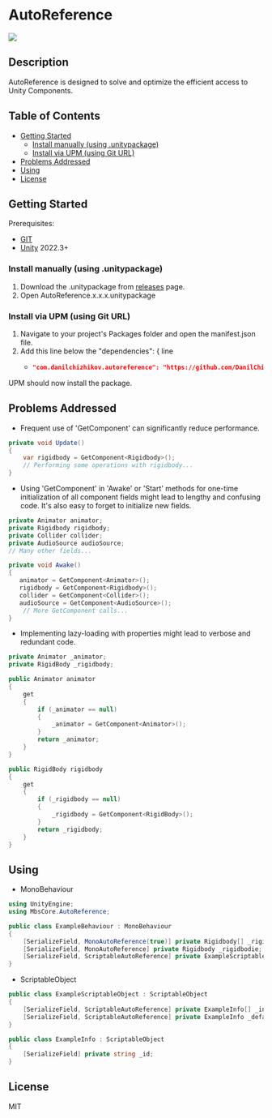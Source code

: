 # AutoReference
![](https://img.shields.io/badge/unity-2022.3+-000.svg)

## Description
AutoReference is designed to solve and optimize the efficient access to Unity Components.

## Table of Contents
- [Getting Started](#Getting-Started)
    - [Install manually (using .unitypackage)](#Install-manually-(using-.unitypackage))
    - [Install via UPM (using Git URL)](#Install-via-UPM-(using-Git-URL))
- [Problems Addressed](#Problems-Addressed)
- [Using](#Using)
- [License](#License)

## Getting Started
Prerequisites:
- [GIT](https://git-scm.com/downloads)
- [Unity](https://unity.com/releases/editor/archive) 2022.3+

### Install manually (using .unitypackage)
1. Download the .unitypackage from [releases](https://github.com/DanilChizhikov/AutoReference/releases/) page.
2. Open AutoReference.x.x.x.unitypackage

### Install via UPM (using Git URL)
1. Navigate to your project's Packages folder and open the manifest.json file.
2. Add this line below the "dependencies": { line
    - ```json title="Packages/manifest.json"
      "com.danilchizhikov.autoreference": "https://github.com/DanilChizhikov/AutoReference.git",
      ```
UPM should now install the package.

## Problems Addressed

- Frequent use of 'GetComponent' can significantly reduce performance.
```csharp
private void Update()
{
    var rigidbody = GetComponent<Rigidbody>();
    // Performing some operations with rigidbody...
}
```

- Using 'GetComponent' in 'Awake' or 'Start' methods for one-time initialization of all component fields might lead to lengthy and confusing code.
It's also easy to forget to initialize new fields.
```csharp
private Animator animator;
private Rigidbody rigidbody;
private Collider collider;
private AudioSource audioSource;
// Many other fields...

private void Awake()
{
   animator = GetComponent<Animator>();
   rigidbody = GetComponent<Rigidbody>();
   collider = GetComponent<Collider>();
   audioSource = GetComponent<AudioSource>();
    // More GetComponent calls...
}
```

- Implementing lazy-loading with properties might lead to verbose and redundant code.
```csharp
private Animator _animator;
private RigidBody _rigidbody;

public Animator animator
{
    get
    {
        if (_animator == null)
        {
            _animator = GetComponent<Animator>();
        }
        return _animator;
    }
}

public RigidBody rigidbody
{
    get
    {
        if (_rigidbody == null)
        {
            _rigidbody = GetComponent<RigidBody>();
        }
        return _rigidbody;
    }
}
```

## Using
- MonoBehaviour
```csharp
using UnityEngine;
using MbsCore.AutoReference;

public class ExampleBehaviour : MonoBehaviour
{
    [SerializeField, MonoAutoReference(true)] private Rigidbody[] _rigidbodies;
    [SerializeField, MonoAutoReference] private Rigidbody _rigidbodie;
    [SerializeField, ScriptableAutoReference] private ExampleScriptableObject _scriptableObject;
}
```

- ScriptableObject
```csharp
public class ExampleScriptableObject : ScriptableObject
{
    [SerializeField, ScriptableAutoReference] private ExampleInfo[] _infos;
    [SerializeField, ScriptableAutoReference] private ExampleInfo _defaultInfo;
}

public class ExampleInfo : ScriptableObject
{
    [SerializeField] private string _id;
}
```

## License

MIT